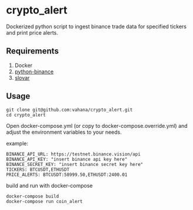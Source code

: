 # crypto_alert

Dockerized python script to ingest binance trade data for specified tickers and print price alerts.

## Requirements
1. Docker
2. [python-binance](https://github.com/sammchardy/python-binance)
3. [slovar](https://github.com/vahana/slovar)

## Usage
```
git clone git@github.com:vahana/crypto_alert.git
cd crypto_alert
```

Open docker-compose.yml (or copy to docker-compose.override.yml) and adjust the environment variables to your needs.

example:
```
BINANCE_API_URL: https://testnet.binance.vision/api
BINANCE_API_KEY: "insert binance api key here"
BINANCE_SECRET_KEY: "insert binance secret key here"
TICKERS: BTCUSDT,ETHUSDT
PRICE_ALERTS: BTCUSDT:58999.50,ETHUSDT:2400.01
```

build and run with docker-compose
```
docker-compose build
docker-compose run coin_alert
```